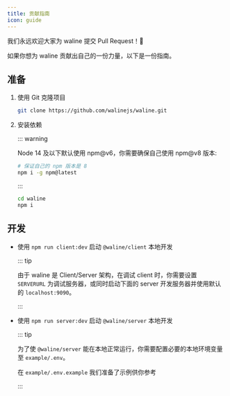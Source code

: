 ```yaml
---
title: 贡献指南
icon: guide
---
```


我们永远欢迎大家为 waline 提交 Pull Request！:tada:

如果你想为 waline 贡献出自己的一份力量，以下是一份指南。

## 准备

1. 使用 Git 克隆项目

   ```bash
   git clone https://github.com/walinejs/waline.git
   ```

1. 安装依赖

   ::: warning

   Node 14 及以下默认使用 npm@v6，你需要确保自己使用 npm@v8 版本:

   ```bash
   # 保证自己的 npm 版本是 8
   npm i -g npm@latest
   ```

   :::

   ```bash
   cd waline
   npm i
   ```

## 开发

- 使用 `npm run client:dev` 启动 `@waline/client` 本地开发

  ::: tip

  由于 waline 是 Client/Server 架构，在调试 client 时，你需要设置 `SERVERURL` 为调试服务器，或同时启动下面的 server 开发服务器并使用默认的 `localhost:9090`。

  :::

- 使用 `npm run server:dev` 启动 `@waline/server` 本地开发

  ::: tip

  为了使 `@waline/server` 能在本地正常运行，你需要配置必要的本地环境变量至 `example/.env`。

  在 `example/.env.example` 我们准备了示例供你参考

  :::
